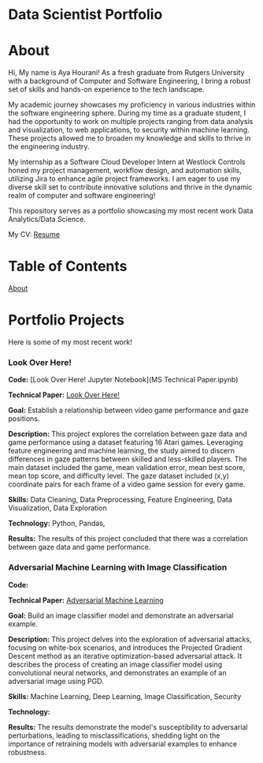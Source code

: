 # Data Scientist Portfolio

# About

Hi, My name is Aya Hourani! As a fresh graduate from Rutgers University with a background of Computer and Software Engineering, I bring a robust set of skills and hands-on experience to the tech landscape. 

My academic journey showcases my proficiency in various industries within the software engineering sphere. During my time as a graduate student, I had the opportunity to work on multiple projects ranging from data analysis and visualization, to web applications, to security within machine learning. These projects allowed me to broaden my knowledge and skills to thrive in the engineering industry. 

My internship as a Software Cloud Developer Intern at Westlock Controls honed my project management, workflow design, and automation skills, utilizing Jira to enhance agile project frameworks. I am eager to use my diverse skill set to contribute innovative solutions and thrive in the dynamic realm of computer and software engineering!

This repository serves as a portfolio showcasing my most recent work Data Analytics/Data Science.

My CV: [Resume](Resume.pdf)

# Table of Contents

[About](https://github.com/ahourani2000/Data-Scientist-Portfolio/edit/main/README.md#about)

# Portfolio Projects

Here is some of my most recent work! 

### Look Over Here!
**Code:** [Look Over Here! Jupyter Notebook](MS Technical Paper.ipynb)

**Technical Paper:** [Look Over Here!](Final_MS_Technical_Paper.pdf)

**Goal:** Establish a relationship between video game performance and gaze positions.

**Description:** This project explores the correlation between gaze data and game performance using a dataset featuring 16 Atari games. Leveraging feature engineering and machine learning, the study aimed to discern differences in gaze patterns between skilled and less-skilled players. The main dataset included the game, mean validation error, mean best score, mean top score, and difficulty level. The gaze dataset included (x,y) coordinate pairs for each frame of a video game session for every game.

**Skills:** Data Cleaning, Data Preprocessing, Feature Engineering, Data Visualization, Data Exploration

**Technology:** Python, Pandas, 

**Results:** The results of this project concluded that there was a correlation between gaze data and game performance. 

### Adversarial Machine Learning with Image Classification
**Code:** 

**Technical Paper:** [Adversarial Machine Learning](https://github.com/ahourani2000/Data-Scientist-Portfolio/blob/8ccfeaab108f17898e33146f6deb3eb55ac70364/CSS%20Final%20Project%20Report.pdf)

**Goal:** Build an image classifier model and demonstrate an adversarial example.

**Description:** This project delves into the exploration of adversarial attacks, focusing on white-box scenarios, and introduces the Projected Gradient Descent method as an iterative optimization-based adversarial attack. It describes the process of creating an image classifier model using convolutional neural networks, and demonstrates an example of an adversarial image using PGD.

**Skills:** Machine Learning, Deep Learning, Image Classification, Security 

**Technology:**

**Results:** The results demonstrate the model's susceptibility to adversarial perturbations, leading to misclassifications, shedding light on the importance of retraining models with adversarial examples to enhance robustness.
